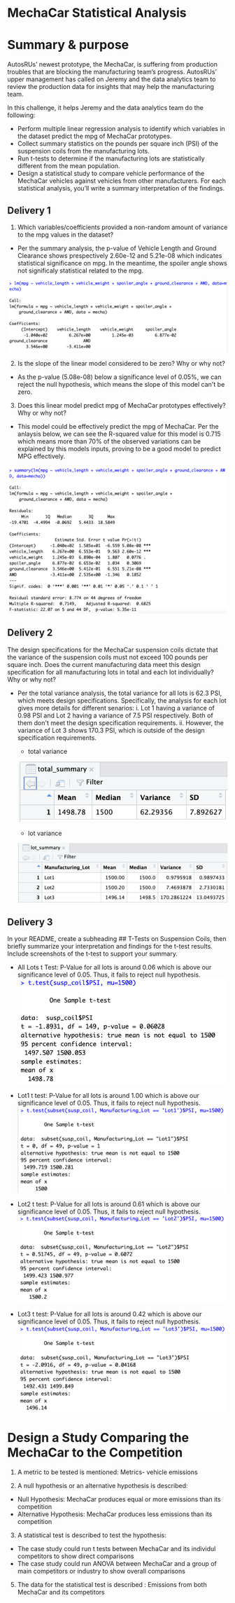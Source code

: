 # MechaCar Statistical Analysis

# Summary & purpose
AutosRUs’ newest prototype, the MechaCar, is suffering from production troubles that are blocking the manufacturing team’s progress. AutosRUs’ upper management has called on Jeremy and the data analytics team to review the production data for insights that may help the manufacturing team.

In this challenge, it helps Jeremy and the data analytics team do the following:

- Perform multiple linear regression analysis to identify which variables in the dataset predict the mpg of MechaCar prototypes.
- Collect summary statistics on the pounds per square inch (PSI) of the suspension coils from the manufacturing lots.
- Run t-tests to determine if the manufacturing lots are statistically different from the mean population.
- Design a statistical study to compare vehicle performance of the MechaCar vehicles against vehicles from other manufacturers. For each statistical analysis, you’ll write a summary interpretation of the findings.

## Delivery 1
1. Which variables/coefficients provided a non-random amount of variance to the mpg values in the dataset?

  - Per the summary analysis, the p-value of Vehicle Length and Ground Clearance shows prespectively 2.60e-12 and 5.21e-08 which indicates statistical significance on mpg. In the meantime, the spoiler angle shows not significaly statistical related to the mpg. 

  ![linear_reg](analysis/linear_reg.png)

2. Is the slope of the linear model considered to be zero? Why or why not?

  - As the p-value (5.08e-08) below a significance level of 0.05%, we can reject the null hypothesis, which means the slope of this model can't be zero.

3. Does this linear model predict mpg of MechaCar prototypes effectively? Why or why not?

  - This model could be effectively predict the mpg of MechaCar. Per the anlaysis below, we can see the R-squared value for this model is 0.715 which means more than 70% of the observed variations can be explained by this models inputs, proving to be a good model to predict MPG effectively.

  ![summary](analysis/summary.png)


## Delivery 2
The design specifications for the MechaCar suspension coils dictate that the variance of the suspension coils must not exceed 100 pounds per square inch. Does the current manufacturing data meet this design specification for all manufacturing lots in total and each lot individually? Why or why not?

- Per the total variance analysis, the total variance for all lots is 62.3 PSI, which meets design specifications. Specifically, the analysis for each lot gives more details for different senarios:
  i. Lot 1 having a variance of 0.98 PSI and Lot 2 having a variance of 7.5 PSI respectively. Both of them don't meet the design specification requirements. 
  ii. However, the variance of Lot 3 shows 170.3 PSI, which is outside of the design specification requirements.

  - total variance
  
  ![total_summary](analysis/total_summary.png)



  - lot variance
  
  ![lot_summary](analysis/lot_summary.png)



## Delivery 3
In your README, create a subheading ## T-Tests on Suspension Coils, then briefly summarize your interpretation and findings for the t-test results. Include screenshots of the t-test to support your summary.

- All Lots t Test: P-Value for all lots is around 0.06 which is above our significance level of 0.05. Thus, it fails to reject null hypothesis.
  ![t_test](analysis/t_test.png)

- Lot1 t test: P-Value for all lots is around 1.00 which is above our significance level of 0.05. Thus, it fails to reject null hypothesis.
  ![t_test_lot1](analysis/t_test_lot1.png)

- Lot2 t test: P-Value for all lots is around 0.61 which is above our significance level of 0.05. Thus, it fails to reject null hypothesis.
  ![t_test_lot2](analysis/t_test_lot2.png)
   
- Lot3 t test: P-Value for all lots is around 0.42 which is above our significance level of 0.05. Thus, it fails to reject null hypothesis.
  ![t_test_lot3](analysis/t_test_lot3.png)
  
  
# Design a Study Comparing the MechaCar to the Competition
  
1. A metric to be tested is mentioned: Metrics- vehicle emissions

2. A null hypothesis or an alternative hypothesis is described:
- Null Hypothesis: MechaCar produces equal or more emissions than its competition
- Alternative Hypothesis: MechaCar produces less emissions than its competition

3. A statistical test is described to test the hypothesis: 
- The case study could run t tests between MechaCar and its individul competitors to show direct comparisons 
- The case study could run ANOVA between MechaCar and a group of main competitors or industry to show overall comparisons

5. The data for the statistical test is described : Emissions from both MechaCar and its competitors
 
